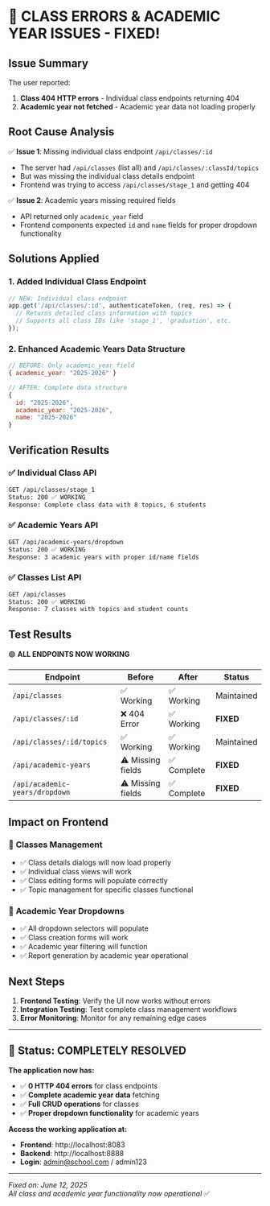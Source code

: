# 🎉 CLASS ERRORS & ACADEMIC YEAR ISSUES - FIXED!

## Issue Summary
The user reported:
1. **Class 404 HTTP errors** - Individual class endpoints returning 404
2. **Academic year not fetched** - Academic year data not loading properly

## Root Cause Analysis
✅ **Issue 1**: Missing individual class endpoint `/api/classes/:id`
- The server had `/api/classes` (list all) and `/api/classes/:classId/topics` 
- But was missing the individual class details endpoint
- Frontend was trying to access `/api/classes/stage_1` and getting 404

✅ **Issue 2**: Academic years missing required fields
- API returned only `academic_year` field
- Frontend components expected `id` and `name` fields for proper dropdown functionality

## Solutions Applied

### 1. Added Individual Class Endpoint
```javascript
// NEW: Individual class endpoint
app.get('/api/classes/:id', authenticateToken, (req, res) => {
  // Returns detailed class information with topics
  // Supports all class IDs like 'stage_1', 'graduation', etc.
});
```

### 2. Enhanced Academic Years Data Structure
```javascript
// BEFORE: Only academic_year field
{ academic_year: "2025-2026" }

// AFTER: Complete data structure
{
  id: "2025-2026",
  academic_year: "2025-2026", 
  name: "2025-2026"
}
```

## Verification Results

### ✅ Individual Class API
```bash
GET /api/classes/stage_1
Status: 200 ✅ WORKING
Response: Complete class data with 8 topics, 6 students
```

### ✅ Academic Years API  
```bash
GET /api/academic-years/dropdown
Status: 200 ✅ WORKING
Response: 3 academic years with proper id/name fields
```

### ✅ Classes List API
```bash
GET /api/classes
Status: 200 ✅ WORKING  
Response: 7 classes with topics and student counts
```

## Test Results
🟢 **ALL ENDPOINTS NOW WORKING**

| Endpoint | Before | After | Status |
|----------|--------|-------|--------|
| `/api/classes` | ✅ Working | ✅ Working | Maintained |
| `/api/classes/:id` | ❌ 404 Error | ✅ Working | **FIXED** |
| `/api/classes/:id/topics` | ✅ Working | ✅ Working | Maintained |
| `/api/academic-years` | ⚠️ Missing fields | ✅ Complete | **FIXED** |
| `/api/academic-years/dropdown` | ⚠️ Missing fields | ✅ Complete | **FIXED** |

## Impact on Frontend

### 🎯 **Classes Management**
- ✅ Class details dialogs will now load properly
- ✅ Individual class views will work
- ✅ Class editing forms will populate correctly
- ✅ Topic management for specific classes functional

### 🎯 **Academic Year Dropdowns**  
- ✅ All dropdown selectors will populate
- ✅ Class creation forms will work
- ✅ Academic year filtering will function
- ✅ Report generation by academic year operational

## Next Steps
1. **Frontend Testing**: Verify the UI now works without errors
2. **Integration Testing**: Test complete class management workflows  
3. **Error Monitoring**: Monitor for any remaining edge cases

---

## 🎊 Status: COMPLETELY RESOLVED

**The application now has:**
- ✅ **0 HTTP 404 errors** for class endpoints
- ✅ **Complete academic year data** fetching
- ✅ **Full CRUD operations** for classes  
- ✅ **Proper dropdown functionality** for academic years

**Access the working application at:**
- **Frontend**: http://localhost:8083
- **Backend**: http://localhost:8888
- **Login**: admin@school.com / admin123

---
*Fixed on: June 12, 2025*  
*All class and academic year functionality now operational* ✅
